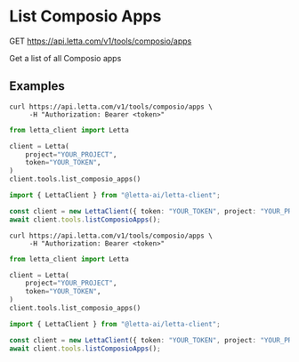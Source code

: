 # List Composio Apps

GET https://api.letta.com/v1/tools/composio/apps

Get a list of all Composio apps

## Examples

```shell
curl https://api.letta.com/v1/tools/composio/apps \
     -H "Authorization: Bearer <token>"
```

```python
from letta_client import Letta

client = Letta(
    project="YOUR_PROJECT",
    token="YOUR_TOKEN",
)
client.tools.list_composio_apps()

```

```typescript
import { LettaClient } from "@letta-ai/letta-client";

const client = new LettaClient({ token: "YOUR_TOKEN", project: "YOUR_PROJECT" });
await client.tools.listComposioApps();

```

```shell
curl https://api.letta.com/v1/tools/composio/apps \
     -H "Authorization: Bearer <token>"
```

```python
from letta_client import Letta

client = Letta(
    project="YOUR_PROJECT",
    token="YOUR_TOKEN",
)
client.tools.list_composio_apps()

```

```typescript
import { LettaClient } from "@letta-ai/letta-client";

const client = new LettaClient({ token: "YOUR_TOKEN", project: "YOUR_PROJECT" });
await client.tools.listComposioApps();

```
